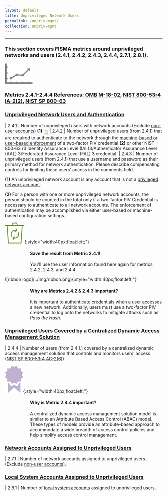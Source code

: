 ```yaml
---
layout: default
title: Unprivileged Network Users
permalink: /unpriv-mgmt/
collection: unpriv-mgmt
---
```

---
<h3>This section covers FISMA metrics around unprivileged networks and users (2.4.1, 2.4.2, 2.4.3, 2.4.4, 2.7.1, 2.8.1).</h3>
<img src="../img/graph.png" alt="logo"/>

### <b>Metrics 2.4.1-2.4.4 References:</b> [OMB M-18-02](https://insidecybersecurity.com/sites/insidecybersecurity.com/files/documents/oct2017/cs2017_OMB.pdf), [NIST 800-53r4 IA-2(2)](http://nvlpubs.nist.gov/nistpubs/SpecialPublications/NIST.SP.800-53r4.pdf), [NIST SP 800-63](http://nvlpubs.nist.gov/nistpubs/SpecialPublications/NIST.SP.800-63-2.pdf)

### [Unprivileged Network Users and Authentication](collection-241-243)

| 2.4.1 | Number of unprivileged users with network accounts.(Exclude [non-user accounts](../tools-tips/fisma-def)) <b>(1)</b> <img src="../img/recycle.png" alt="Chart logo" style="width:3%" align="middle">
| 2.4.2 | Number of unprivileged users (from 2.4.1) that are required to authenticate to the network through the [machine-based or user-based enforcement](../tools-tips/searchad-piv) of a two-factor PIV credential <b>(2)</b> or other NIST 800-63 r3 Identity Assurance Level (IAL)3/Authenticator Assurance Level (AAL) 3/Federated Assurance Level (FAL) 3 credential.
| 2.4.3 | Number of unprivileged users (from 2.4.1) that use a username and password as their primary method for network authentication. Please describe compensating controls for limiting these users’ access in the comments field.

<b>(1)</b> An unprivileged network account is any account that is not a [privileged network account](../tools-tips/fisma-def).

<b>(2)</b> For a person with one or more unprivileged network accounts, the person should be counted in the total only if a two-factor PIV Credential is necessary to authenticate to all network accounts. The enforcement of authentication may be accomplished via either user-based or machine-based configuration settings.

![recycle logo](../img/recycle.png){:style="width:40px;float:left;"}
<style>
div .usa-alert {background-color: #e1f3f8;}
div .usa-alert-text {
padding-left: 5rem;
horizontal-align: right; }
  </style>
  <div class="usa-alert">
  <div class="usa-alert-text">
<p class="usa-alert-text"><H4>Save the result from Metric 2.4.1!</H4> You'll use the user information found here again for metrics 2.4.2, 2.4.3, and 2.4.4.</p>  
</div>
</div>
![ribbon logo](../img/ribbon.png){:style="width:40px;float:left;"}
<style>
div .usa-alert {background-color: #e1f3f8;}
div .usa-alert-text {
padding-left: 5rem;
horizontal-align: right; }
  </style>
  <div class="usa-alert">
  <div class="usa-alert-text">
    <p class="usa-alert-text"><H4>Why are Metrics 2.4.2 & 2.4.3 important?</H4>
    It is important to authenticate credentials when a user accesses a new network.
    Additionally, users must use a two-factor PIV credential to log onto the networks to mitigate attacks such as <i>Pass the Hash.</i> </p>

</div>
</div>

### [Unprivileged Users Covered by a Centralized Dynamic Access Management Solution](collection-244)

| 2.4.4 | Number of users (from 2.4.1.) covered by a centralized dynamic access management solution that controls and monitors users’ access. ([NIST SP 800-53r4 AC-2(6)](http://nvlpubs.nist.gov/nistpubs/SpecialPublications/NIST.SP.800-53r4.pdf))

![ribbon logo](../img/ribbon.png){:style="width:40px;float:left;"}
<style>
div .usa-alert {background-color: #e1f3f8;}
div .usa-alert-text {
padding-left: 5rem;
horizontal-align: right; }
  </style>
  <div class="usa-alert">
  <div class="usa-alert-text">
    <p class="usa-alert-text"><H4>Why is Metric 2.4.4 important?</H4>
A centralized dynamic access management solution model is similar to an Attribute Based Access Control (ABAC) model. These types of models provide an attribute-based approach to accommodate a wide breadth of access control policies and help simplify access control management.</p>
</div>
</div>

### [Network Accounts Assigned to Unprivileged Users](collection-271)

| 2.7.1 | Number of network accounts assigned to unprivileged users. (Exclude [non-user accounts](../tools-tips/fisma-def)).

### [Local System Accounts Assigned to Unprivileged Users](collection-281)

| 2.8.1 | Number of [local system accounts](../tools-tips/fisma-def) assigned to unprivileged users.
